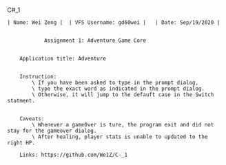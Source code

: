C#_1
	
    | Name: Wei Zeng |	| VFS Username: gd60wei |	| Date: Sep/19/2020 |

				
				Assignment 1: Adventure Game Core 

		
		Application title: Adventure


		Instruction:
			\ If you have been asked to type in the prompt dialog,
			\ type the exact word as indicated in the prompt dialog.
			\ Otherwise, it will jump to the defauft case in the Switch statment.


		Caveats:
			\ Whenever a gameOver is ture, the program exit and did not stay for the gameover dialog.
			\ After healing, player stats is unable to updated to the right HP.
			
		Links: https://github.com/We1Z/C-_1

